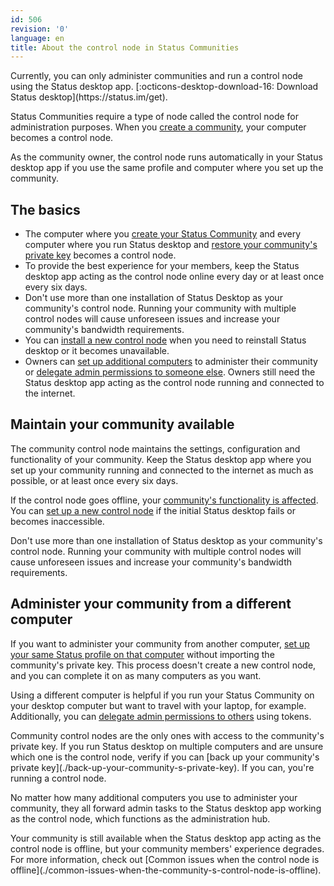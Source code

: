 ```yaml
---
id: 506
revision: '0'
language: en
title: About the control node in Status Communities
---
```


<Admonition type="info">
Currently, you can only administer communities and run a control node using the Status desktop app. [:octicons-desktop-download-16: Download Status desktop](https://status.im/get).
</Admonition>

Status Communities require a type of node called the control node for administration purposes. When you [create a community](./create-a-status-community), your computer becomes a control node.

As the community owner, the control node runs automatically in your Status desktop app if you use the same profile and computer where you set up the community.

## The basics

- The computer where you [create your Status Community](./create-a-status-community) and every computer where you run Status desktop and [restore your community's private key](./restore-your-status-community) becomes a control node.
- To provide the best experience for your members, keep the Status desktop app acting as the control node online every day or at least once every six days.
- Don't use more than one installation of Status Desktop as your community's control node. Running your community with multiple control nodes will cause unforeseen issues and increase your community's bandwidth requirements.
- You can [install a new control node](./replace-your-community-s-control-node) when you need to reinstall Status desktop or it becomes unavailable.
- Owners can [set up additional computers](#administer-your-community-from-a-different-computer) to administer their community or [delegate admin permissions to someone else](./delegate-admin-functions-to-community-members). Owners still need the Status desktop app acting as the control node running and connected to the internet.

## Maintain your community available

The community control node maintains the settings, configuration and functionality of your community. Keep the Status desktop app where you set up your community running and connected to the internet as much as possible, or at least once every six days.

If the control node goes offline, your [community's functionality is affected](./common-issues-when-the-community-s-control-node-is-offline). You can [set up a new control node](./replace-your-community-s-control-node) if the initial Status desktop fails or becomes inaccessible.

<Admonition type="warn">
Don't use more than one installation of Status desktop as your community's control node. Running your community with multiple control nodes will cause unforeseen issues and increase your community's bandwidth requirements.
</Admonition>

## Administer your community from a different computer

If you want to administer your community from another computer, [set up your same Status profile on that computer](../getting-started/create-or-restore-your-status-profile-using-a-recovery-phrase#create-or-restore-profile-with-recovery-phrase) without importing the community's private key. This process doesn't create a new control node, and you can complete it on as many computers as you want.

Using a different computer is helpful if you run your Status Community on your desktop computer but want to travel with your laptop, for example. Additionally, you can [delegate admin permissions to others](./delegate-admin-functions-to-community-members) using tokens.

<Admonition type="tip">
Community control nodes are the only ones with access to the community's private key. If you run Status desktop on multiple computers and are unsure which one is the control node, verify if you can [back up your community's private key](./back-up-your-community-s-private-key). If you can, you're running a control node.
</Admonition>

No matter how many additional computers you use to administer your community, they all forward admin tasks to the Status desktop app working as the control node, which functions as the administration hub.

<Admonition type="info">
Your community is still available when the Status desktop app acting as the control node is offline, but your community members' experience degrades. For more information, check out [Common issues when the control node is offline](./common-issues-when-the-community-s-control-node-is-offline).
</Admonition>
